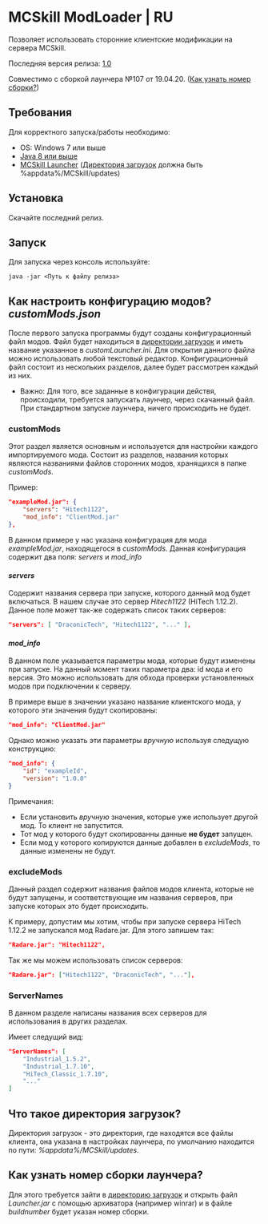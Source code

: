 MCSkill ModLoader | RU
==============
Позволяет использовать сторонние клиентские модификации на сервера MCSkill.

Последняя версия релиза: [1.0](https://github.com/CallowBlack/MCSkill-ModLoader/releases/tag/1.0.107)

Совместимо с сборкой лаунчера №107 от 19.04.20. ([Как узнать номер сборки?](#HowGetBuild))

## Требования
Для корректного запуска/работы необходимо:
- OS: Windows 7 или выше
- [Java 8 или выше](https://www.java.com)
- [MCSkill Launcher](https://mcskill.net/?page=start) ([Директория загрузок](#LoadsDirectory) должна быть %appdata%/MCSkill/updates)

## Установка
Скачайте последний релиз.

## Запуск
Для запуска через консоль используйте:
```shell
java -jar <Путь к файлу релиза>
```

## Как настроить конфигурацию модов? *customMods.json*
После первого запуска программы будут созданы конфигурационный файл модов. Файл будет находиться в [директории загрузок](#LoadsDirectory) и иметь название указанное в *customLauncher.ini*. Для открытия данного файла можно использовать любой текстовый редактор. Конфигурационный файл состоит из нескольких разделов, далее будет рассмотрен каждый из них.

* Важно: Для того, все заданные в конфигурации действя, происходили, требуется запускать лаунчер, через скачанный файл. При стандартном запуске лаунчера, ничего происходить не будет. 
### customMods
Этот раздел является основным и используется для настройки каждого импортируемого мода.
Состоит из разделов, названия которых являются названиями файлов сторонних модов, хранящихся в папке *customMods*.

Пример:
```json
"exampleMod.jar": {
    "servers": "Hitech1122",
    "mod_info": "ClientMod.jar"
},
```
В данном примере у нас указана конфигурация для мода *exampleMod.jar*, находящегося в *customMods*.
Данная конфигурация содержит два поля: *servers* и *mod_info*

#### *servers*
Содержит названия сервера при запуске, которого данный мод будет включаться. В нашем случае это сервер *Hitech1122* (HiTech 1.12.2).
Данное поле может так-же содержать список таких серверов:
```json
"servers": [ "DraconicTech", "Hitech1122", "..." ],
```

#### *mod_info*
В данном поле указывается параметры мода, которые будут изменены при запуске. На данный момент таких параметра два: id мода и его версия. 
Это можно использовать для обхода проверки установленных модов при подключении к серверу.

В примере выше в значении указано название клиентского мода, у которого эти значения будут скопированы:
```json
"mod_info": "ClientMod.jar"
```
Однако можно указать эти параметры *вручную* используя следущую конструкцию:
```json
"mod_info": {
    "id": "exampleId",
    "version": "1.0.0"
}
```
Примечания:
- Если установить *вручную* значения, которые уже использует другой мод. То клиент не запустится.
- Тот мод у которого будут скопированны данные **не будет** запущен.
- Если мод у которого копируются данные добавлен в *excludeMods*, то данные изменены не будут.

### excludeMods
Данный раздел содержит названия файлов модов клиента, которые не будут запущены, и соответствующие им названия серверов, при запуске которых это будет происходить.

К примеру, допустим мы хотим, чтобы при запуске сервера HiTech 1.12.2 не запускался мод Radare.jar. Для этого запишем так:
```json
"Radare.jar": "Hitech1122",
```
Так же мы можем использовать список серверов:

```json
"Radare.jar": ["Hitech1122", "DraconicTech", "..."],
```

### ServerNames
В данном разделе написаны названия всех серверов для использования в других разделах.

Имеет следущий вид:
```json
"ServerNames": [
    "Industrial_1.5.2",
    "Industrial_1.7.10",
    "HiTech_Classic_1.7.10",
    "..."
]
```

## Что такое директория загрузок? <a name="LoadsDirectory"></a>
Директория загрузок - это директория, где находятся все файлы клиента, она указана в настройках лаунчера, по умолчанию находится по пути: *%appdata%/MCSkill/updates*.

## Как узнать номер сборки лаунчера? <a name="HowGetBuild"></a>
Для этого требуется зайти в [директорию загрузок](#LoadsDirectory) и открыть файл *Launcher.jar* с помощью архиватора (например winrar) и в файле *buildnumber* будет указан номер сборки.
